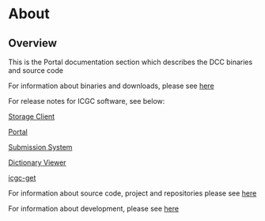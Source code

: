 # About

## Overview

This is the Portal documentation section which describes the DCC binaries and source code

For information about binaries and downloads, please see [here](binaries.md)

For release notes for ICGC software, see below:

[Storage Client](/software/storage-client.md)

[Portal](/software/portal.md)

[Submission System](/software/submission.md)

[Dictionary Viewer](/software/dictionary.md)

[icgc-get](/software/icgc-get.md)

For information about source code, project and repositories please see [here](code.md)

For information about development, please see [here](development.md)


